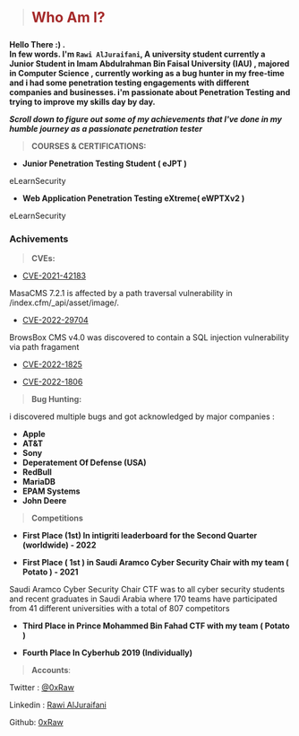 > **<p style="color:#A52A2A;font-size:25px">Who Am I?</p>**

**Hello There :) .  
In few words. I'm  `Rawi AlJuraifani`, A university student currently a Junior Student in Imam Abdulrahman Bin Faisal University (IAU) , majored in Computer Science , currently working as a bug hunter in my free-time and i had some penetration testing engagements with different companies and businesses. i'm passionate about Penetration Testing and trying to improve my skills day by day.**

***Scroll down to figure out some of my achievements that I've done in my humble journey as a passionate penetration tester***

> **COURSES & CERTIFICATIONS:**

 - **Junior Penetration Testing Student ( eJPT )**

eLearnSecurity

- **Web Application Penetration Testing eXtreme( eWPTXv2 )**

eLearnSecurity


### **Achivements**

> **CVEs:**

- [CVE-2021-42183](https://nvd.nist.gov/vuln/detail/CVE-2021-42183)

MasaCMS 7.2.1 is affected by a path traversal vulnerability in /index.cfm/_api/asset/image/.

- [CVE-2022-29704](https://cve.mitre.org/cgi-bin/cvename.cgi?name=CVE-2022-29704)

BrowsBox CMS v4.0 was discovered to contain a SQL injection vulnerability via path fragament

- [CVE-2022-1825](https://nvd.nist.gov/vuln/detail/CVE-2022-1825)

- [CVE-2022-1806](https://nvd.nist.gov/vuln/detail/CVE-2022-1806)


> **Bug Hunting:**


i discovered multiple bugs and got acknowledged by major companies :

 - **Apple**
 - **AT&T**
 - **Sony**
 - **Deperatement Of Defense (USA)**
 - **RedBull**
 - **MariaDB**
 - **EPAM Systems**
 - **John Deere**

> **Competitions**

- **First Place (1st) In intigriti leaderboard for the Second Quarter (worldwide) - 2022**

- **First Place ( 1st ) in Saudi Aramco Cyber Security Chair  with my team ( Potato ) - 2021**

Saudi Aramco Cyber Security Chair CTF was to all cyber security students and recent graduates in Saudi Arabia where 170 teams have participated from 41 different universities with a total of 807 competitors

- **Third Place in Prince Mohammed Bin Fahad CTF with my team ( Potato )**

- **Fourth Place In Cyberhub 2019 (Individually)**

> **Accounts**:

Twitter : [@0xRaw](https://twitter.com/0xraw)

Linkedin : [Rawi AlJuraifani](https://www.linkedin.com/in/rawi-aljuraifani/)

Github: [0xRaw](https://github.com/0xRaw)
